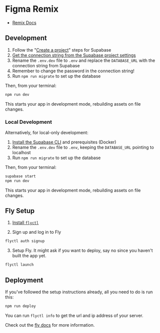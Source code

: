 # Figma Remix

- [Remix Docs](https://remix.run/docs)

## Development

1. Follow the "[Create a project](https://supabase.com/docs/guides/with-react#create-a-project)" steps for Supabase
2. [Get the connection string from the Supabase project settings](https://supabase.com/docs/guides/integrations/prisma#step-1-get-the-connection-string-from-supabase-project-settings)
3. Rename the `.env.dev` file to `.env` and replace the `DATABASE_URL` with the connection string from Supabase
4. Remember to change the password in the connection string!
5. Run `npm run migrate` to set up the database

Then, from your terminal:

```sh
npm run dev
```

This starts your app in development mode, rebuilding assets on file changes.

### Local Development

Alternatively, for local-only development:

1. [Install the Supabase CLI](https://supabase.com/docs/guides/local-development#dependencies) and prerequisites (Docker)
2. Rename the `.env.dev` file to `.env`, keeping the `DATABASE_URL` pointing to localhost
3. Run `npm run migrate` to set up the database

Then, from your terminal:

```sh
supabase start
npm run dev
```

This starts your app in development mode, rebuilding assets on file changes.

## Fly Setup

1. [Install `flyctl`](https://fly.io/docs/getting-started/installing-flyctl/)

2. Sign up and log in to Fly

```sh
flyctl auth signup
```

3. Setup Fly. It might ask if you want to deploy, say no since you haven't built the app yet.

```sh
flyctl launch
```

## Deployment

If you've followed the setup instructions already, all you need to do is run this:

```sh
npm run deploy
```

You can run `flyctl info` to get the url and ip address of your server.

Check out the [fly docs](https://fly.io/docs/getting-started/node/) for more information.
